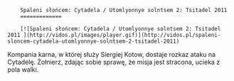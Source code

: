 
        Spaleni słońcem: Cytadela / Utomlyonnye solntsem 2: Tsitadel 2011 
        =============
        
        [![Spaleni słońcem: Cytadela / Utomlyonnye solntsem 2: Tsitadel 2011 ](http://vidos.pl/images/player.gif)](http://vidos.pl/spaleni-sloncem-cytadela-utomlyonnye-solntsem-2-tsitadel-2011)
        
        
 Kompania karna, w której służy Siergiej Kotow, dostaje rozkaz ataku na Cytadelę. Żołnierz, zdając sobie sprawę, że misja jest stracona, ucieka z pola walki.
    